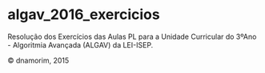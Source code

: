 # algav_2016_exercicios

Resolução dos Exercícios das Aulas PL para a Unidade Curricular do 3ºAno - Algoritmia Avançada (ALGAV) da LEI-ISEP.

© dnamorim, 2015
